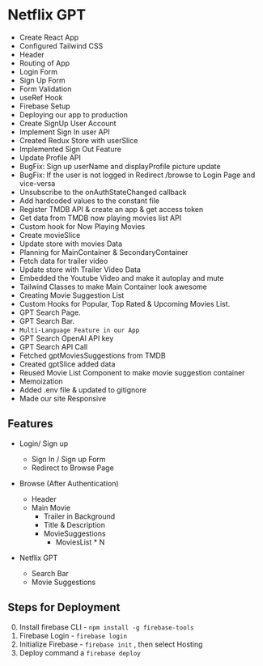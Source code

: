 # Netflix GPT

- Create React App
- Configured Tailwind CSS
- Header
- Routing of App
- Login Form
- Sign Up Form
- Form Validation
- useRef Hook
- Firebase Setup
- Deploying our app to production
- Create SignUp User Account
- Implement Sign In user API
- Created Redux Store with userSlice
- Implemented Sign Out Feature
- Update Profile API
- BugFix: Sign up userName and displayProfile picture update
- BugFix: If the user is not logged in Redirect /browse to Login Page and vice-versa
- Unsubscribe to the onAuthStateChanged callback
- Add hardcoded values to the constant file
- Register TMDB API & create an app & get access token
- Get data from TMDB now playing movies list API
- Custom hook for Now Playing Movies
- Create movieSlice
- Update store with movies Data
- Planning for MainContainer & SecondaryContainer
- Fetch data for trailer video
- Update store with Trailer Video Data
- Embedded the Youtube Video and make it autoplay and mute
- Tailwind Classes to make Main Container look awesome
- Creating Movie Suggestion List
- Custom Hooks for Popular, Top Rated & Upcoming Movies List.
- GPT Search Page.
- GPT Search Bar.
- `Multi-Language Feature in our App`
- GPT Search OpenAI API key
- GPT Search API Call
- Fetched gptMoviesSuggestions from TMDB
- Created gptSlice added data
- Reused Movie List Component to make movie suggestion container
- Memoization
- Added .env file & updated to gitignore
- Made our site Responsive

## Features

- Login/ Sign up
  - Sign In / Sign up Form
  - Redirect to Browse Page
- Browse (After Authentication)

  - Header
  - Main Movie
    - Trailer in Background
    - Title & Description
    - MovieSuggestions
      - MoviesList \* N

- Netflix GPT
  - Search Bar
  - Movie Suggestions

## Steps for Deployment

0. Install firebase CLI - `npm install -g firebase-tools`
1. Firebase Login - `firebase login`
2. Initialize Firebase - `firebase init` , then select Hosting
3. Deploy command a `firebase deploy`
